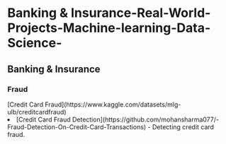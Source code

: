 # Banking & Insurance-Real-World-Projects-Machine-learning-Data-Science-

<h2>Banking & Insurance</h2>
<h3>Fraud</h3>
 [Credit Card Fraud](https://www.kaggle.com/datasets/mlg-ulb/creditcardfraud)
  <li> [Credit Card Fraud Detection](https://github.com/mohansharma077/-Fraud-Detection-On-Credit-Card-Transactions) - Detecting credit card fraud.</li>
